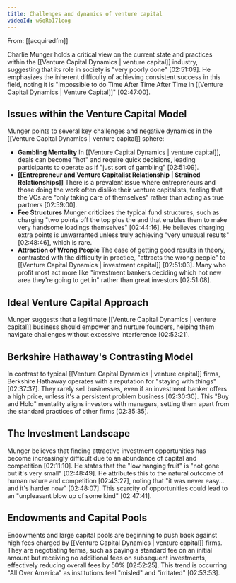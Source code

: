 ```yaml
---
title: Challenges and dynamics of venture capital
videoId: w6qRb171cog
---
```


From: [[acquiredfm]] <br/> 

Charlie Munger holds a critical view on the current state and practices within the [[Venture Capital Dynamics | venture capital]] industry, suggesting that its role in society is "very poorly done" <a class="yt-timestamp" data-t="02:51:09">[02:51:09]</a>. He emphasizes the inherent difficulty of achieving consistent success in this field, noting it is "impossible to do Time After Time After Time in [[Venture Capital Dynamics | Venture Capital]]" <a class="yt-timestamp" data-t="02:47:00">[02:47:00]</a>.

## Issues within the Venture Capital Model

Munger points to several key challenges and negative dynamics in the [[Venture Capital Dynamics | venture capital]] sphere:

*   **Gambling Mentality** In [[Venture Capital Dynamics | venture capital]], deals can become "hot" and require quick decisions, leading participants to operate as if "just sort of gambling" <a class="yt-timestamp" data-t="02:51:09">[02:51:09]</a>.
*   **[[Entrepreneur and Venture Capitalist Relationship | Strained Relationships]]** There is a prevalent issue where entrepreneurs and those doing the work often dislike their venture capitalists, feeling that the VCs are "only taking care of themselves" rather than acting as true partners <a class="yt-timestamp" data-t="02:59:00">[02:59:00]</a>.
*   **Fee Structures** Munger criticizes the typical fund structures, such as charging "two points off the top plus the and that enables them to make very handsome loadings themselves" <a class="yt-timestamp" data-t="02:44:16">[02:44:16]</a>. He believes charging extra points is unwarranted unless truly achieving "very unusual results" <a class="yt-timestamp" data-t="02:48:46">[02:48:46]</a>, which is rare.
*   **Attraction of Wrong People** The ease of getting good results in theory, contrasted with the difficulty in practice, "attracts the wrong people" to [[Venture Capital Dynamics | investment capital]] <a class="yt-timestamp" data-t="02:51:03">[02:51:03]</a>. Many who profit most act more like "investment bankers deciding which hot new area they're going to get in" rather than great investors <a class="yt-timestamp" data-t="02:51:08">[02:51:08]</a>.

## Ideal Venture Capital Approach

Munger suggests that a legitimate [[Venture Capital Dynamics | venture capital]] business should empower and nurture founders, helping them navigate challenges without excessive interference <a class="yt-timestamp" data-t="02:52:21">[02:52:21]</a>.

## Berkshire Hathaway's Contrasting Model

In contrast to typical [[Venture Capital Dynamics | venture capital]] firms, Berkshire Hathaway operates with a reputation for "staying with things" <a class="yt-timestamp" data-t="02:37:37">[02:37:37]</a>. They rarely sell businesses, even if an investment banker offers a high price, unless it's a persistent problem business <a class="yt-timestamp" data-t="02:30:30">[02:30:30]</a>. This "Buy and Hold" mentality aligns investors with managers, setting them apart from the standard practices of other firms <a class="yt-timestamp" data-t="02:35:35">[02:35:35]</a>.

## The Investment Landscape

Munger believes that finding attractive investment opportunities has become increasingly difficult due to an abundance of capital and competition <a class="yt-timestamp" data-t="02:11:10">[02:11:10]</a>. He states that the "low hanging fruit" is "not gone but it's very small" <a class="yt-timestamp" data-t="02:48:49">[02:48:49]</a>. He attributes this to the natural outcome of human nature and competition <a class="yt-timestamp" data-t="02:43:27">[02:43:27]</a>, noting that "it was never easy... and it's harder now" <a class="yt-timestamp" data-t="02:48:07">[02:48:07]</a>. This scarcity of opportunities could lead to an "unpleasant blow up of some kind" <a class="yt-timestamp" data-t="02:47:41">[02:47:41]</a>.

## Endowments and Capital Pools

Endowments and large capital pools are beginning to push back against high fees charged by [[Venture Capital Dynamics | venture capital]] firms. They are negotiating terms, such as paying a standard fee on an initial amount but receiving no additional fees on subsequent investments, effectively reducing overall fees by 50% <a class="yt-timestamp" data-t="02:52:25">[02:52:25]</a>. This trend is occurring "All Over America" as institutions feel "misled" and "irritated" <a class="yt-timestamp" data-t="02:53:53">[02:53:53]</a>.